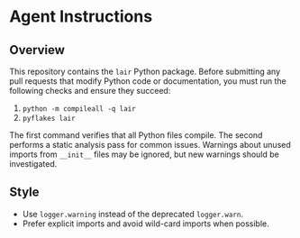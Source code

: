 # Agent Instructions

## Overview
This repository contains the `lair` Python package. Before submitting any pull
requests that modify Python code or documentation, you must run the following
checks and ensure they succeed:

1. `python -m compileall -q lair`
2. `pyflakes lair`

The first command verifies that all Python files compile. The second performs a
static analysis pass for common issues. Warnings about unused imports from
`__init__` files may be ignored, but new warnings should be investigated.

## Style
- Use `logger.warning` instead of the deprecated `logger.warn`.
- Prefer explicit imports and avoid wild-card imports when possible.
